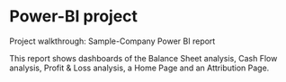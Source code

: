 # Power-BI project

Project walkthrough: Sample-Company Power BI report

This report shows dashboards of the Balance Sheet analysis, Cash Flow analysis, Profit & Loss analysis, a Home Page 
and an Attribution Page. 
